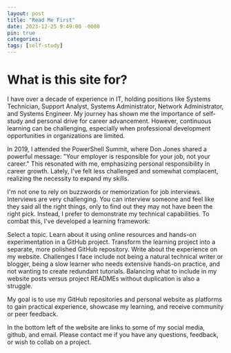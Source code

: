 ```yaml
---
layout: post
title: "Read Me First"
date: 2023-12-25 9:49:00 -0000
pin: true
categories:
tags: [self-study]
---
```


# What is this site for?

I have over a decade of experience in IT, holding positions like Systems Technician, Support Analyst, Systems Administrator, Network Administrator, and Systems Engineer. My journey has shown me the importance of self-study and personal drive for career advancement. However, continuous learning can be challenging, especially when professional development opportunities in organizations are limited.

In 2019, I attended the PowerShell Summit, where Don Jones shared a powerful message: "Your employer is responsible for your job, not your career." This resonated with me, emphasizing personal responsibility in career growth. Lately, I've felt less challenged and somewhat complacent, realizing the necessity to expand my skills.

I'm not one to rely on buzzwords or memorization for job interviews. Interviews are very challenging. You can interview someone and feel like they said all the right things, only to find out they may not have been the right pick. Instead, I prefer to demonstrate my technical capabilities. To combat this, I've developed a learning framework:

Select a topic.
Learn about it using online resources and hands-on experimentation in a GitHub project.
Transform the learning project into a separate, more polished GitHub repository.
Write about the experience on my website.
Challenges I face include not being a natural technical writer or blogger, being a slow learner who needs extensive hands-on practice, and not wanting to create redundant tutorials. Balancing what to include in my website posts versus project READMEs without duplication is also a struggle.

My goal is to use my GitHub repositories and personal website as platforms to gain practical experience, showcase my learning, and receive community or peer feedback.

In the bottom left of the website are links to some of my social media, github, and email. Please contact me if you have any questions, feedback, or wish to collab on a project.
